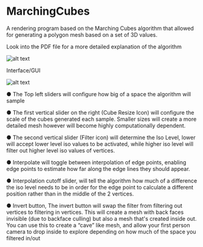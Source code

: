 # MarchingCubes
A rendering program based on the Marching Cubes algorithm that allowed for generating a polygon mesh based on a set of 3D values.

Look into the PDF file for a more detailed explanation of the algorithm 

![alt text](https://i.imgur.com/RraAgHg.gif)

Interface/GUI

![alt text](https://i.imgur.com/e8D6wSw.png)


● The Top left sliders will configure how big of a space the algorithm will sample

● The first vertical slider on the right (Cube Resize Icon) will configure the scale of the
cubes generated each sample. Smaller sizes will create a more detailed mesh however
will become highly computationally dependent.

● The second vertical slider (Filter icon) will determine the Iso Level, lower will accept
lower level iso values to be activated, while higher iso level will filter out higher level iso
values of vertices.

● Interpolate will toggle between interpolation of edge points, enabling edge points to
estimate how far along the edge lines they should appear.

● Interpolation cutoff slider, will tell the algorithm how much of a difference the iso level
needs to be in order for the edge point to calculate a different position rather than in the
middle of the 2 vertices.

● Invert button, The invert button will swap the filter from filtering out vertices to filtering in
vertices. This will create a mesh with back faces invisible (due to backface culling) but
also a mesh that's created inside out. You can use this to create a “cave” like mesh, and
allow your first person camera to drop inside to explore depending on how much of the
space you filtered in/out
